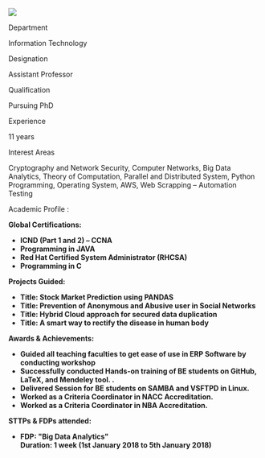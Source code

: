 [![](/sites/default/files/styles/faculty_images/public/2023-08/Sachin%20Kasare.JPG?itok=mDqYAkcR)](/sites/default/files/2023-08/Sachin%20Kasare.JPG)

Department

Information Technology

Designation

Assistant Professor

Qualification

Pursuing PhD

Experience

11 years

Interest Areas

Cryptography and Network Security, Computer Networks, Big Data Analytics, Theory of Computation, Parallel and Distributed System, Python Programming, Operating System, AWS, Web Scrapping – Automation Testing

Academic Profile :

**Global Certifications:**

* **ICND (Part 1 and 2) – CCNA**
* **Programming in JAVA**
* **Red Hat Certified System Administrator (RHCSA)**
* **Programming in C**

**Projects Guided:**

* **Title: Stock Market Prediction using PANDAS**
* **Title: Prevention of Anonymous and Abusive user in Social Networks**
* **Title: Hybrid Cloud approach for secured data duplication**
* **Title: A smart way to rectify the disease in human body**

**Awards & Achievements:**

* **Guided all teaching faculties to get ease of use in ERP Software by conducting workshop**
* **Successfully conducted Hands-on training of BE students on GitHub, LaTeX, and Mendeley tool. .**
* **Delivered Session for BE students on SAMBA and VSFTPD in Linux.**
* **Worked as a Criteria Coordinator in NACC Accreditation.**
* **Worked as a Criteria Coordinator in NBA Accreditation.**

**STTPs & FDPs attended:**

* **FDP: "Big Data Analytics"**  
  **Duration: 1 week (1st January 2018 to 5th January 2018)**